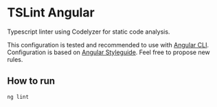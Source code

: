 # TSLint Angular

Typescript linter using Codelyzer for static code analysis.

This configuration is tested and recommended to use with [Angular CLI](https://cli.angular.io/). Configuration is based on [Angular Styleguide](https://angular.io/guide/styleguide). Feel free to propose new rules.

## How to run
`ng lint`
